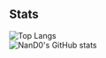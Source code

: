 ## Stats
![Top Langs](https://github-readme-stats.vercel.app/api/top-langs/?username=NanD0245&theme=onedark&langs_count=5&count_private=true&exclude_repo=feup-aeda,feup-cal&hide=blade,makefile&hide_border=true)  
![NanD0's GitHub stats](https://github-readme-stats.vercel.app/api?username=NanD0245&theme=onedark&show_icons=true&count_private=true&hide_border=true)
